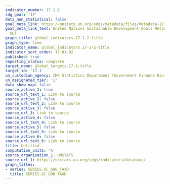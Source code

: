 ```yaml
---
indicator_number: 17.1.2
sdg_goal: '17'
data_non_statistical: false
goal_meta_link: https://unstats.un.org/sdgs/metadata/files/Metadata-17-01-02.pdf
goal_meta_link_text: United Nations Sustainable Development Goals Metadata (PDF 469
  KB)
graph_title: global_indicators.17-1-2-title
graph_type: line
indicator_name: global_indicators.17-1-2-title
indicator_sort_order: 17-01-02
published: true
reporting_status: complete
target_name: global_targets.17-1-title
target_id: '17.1'
un_custodian_agency: IMF Statistics Department (Government Finance Division)
un_designated_tier: '1'
data_show_map: false
source_active_1: true
source_url_text_1: Link to source
source_active_2: false
source_url_text_2: Link to Source
source_active_3: false
source_url_3: Link to source
source_active_4: false
source_url_text_4: Link to source
source_active_5: false
source_url_text_5: Link to source
source_active_6: false
source_url_text_6: Link to source
title: Untitled
computation_units: '%'
source_organisation_1: UNSTATS
source_url_1: https://unstats.un.org/sdgs/indicators/database/
graph_titles:
- series: SERIES.GC_GOB_TAXD
  title: SERIES.GC_GOB_TAXD
---
```

